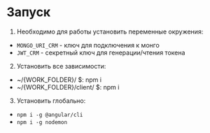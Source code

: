 # Запуск

1. Необходимо для работы установить переменные окружения: 
  * ```MONGO_URI_CRM``` - ключ для подключения к монго
  * ``JWT_CRM`` - секретный ключ для генерации/чтения токена

2. Установить все зависимости:
  * ~/{WORK_FOLDER}/ $: npm i
  * ~/{WORK_FOLDER}/client/ $: npm i

3. Установить глобально:
  * ```npm i -g @angular/cli```
  * ```npm i -g nodemon```
